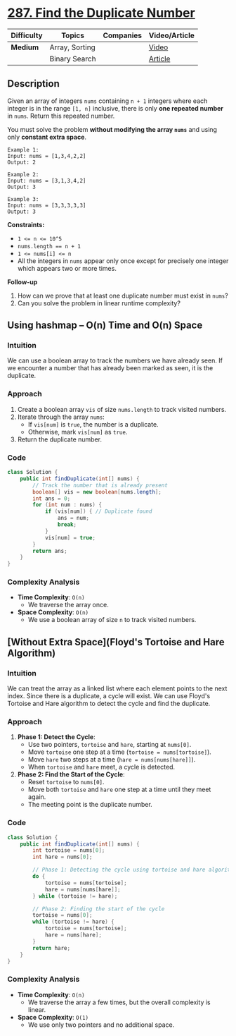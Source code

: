 # [287. Find the Duplicate Number](https://leetcode.com/problems/find-the-duplicate-number/description/)

| Difficulty | Topics           | Companies | Video/Article                                                                                   |
| ---------- | ---------------- | --------- | ----------------------------------------------------------------------------------------------- |
| **Medium** | Array, Sorting   |           | [Video](https://youtu.be/dfIqLxAf-8s?si=5bcdNhYGvZgzIcjm)                                       |
|            | Binary Search    |           | [Article](https://www.geeksforgeeks.org/find-duplicates-in-on-time-and-constant-extra-space/)   |

## Description
Given an array of integers `nums` containing `n + 1` integers where each integer is in the range `[1, n]` inclusive, there is only **one repeated number** in `nums`. Return this repeated number.

You must solve the problem **without modifying the array `nums`** and using only **constant extra space**.

```
Example 1:
Input: nums = [1,3,4,2,2]
Output: 2

Example 2:
Input: nums = [3,1,3,4,2]
Output: 3

Example 3:
Input: nums = [3,3,3,3,3]
Output: 3
```

**Constraints:**

- `1 <= n <= 10^5`
- `nums.length == n + 1`
- `1 <= nums[i] <= n`
- All the integers in `nums` appear only once except for precisely one integer which appears two or more times.

**Follow-up**
1. How can we prove that at least one duplicate number must exist in `nums`?
2. Can you solve the problem in linear runtime complexity?


## Using hashmap – O(n) Time and O(n) Space

### Intuition
We can use a boolean array to track the numbers we have already seen. If we encounter a number that has already been marked as seen, it is the duplicate.

### Approach
1. Create a boolean array `vis` of size `nums.length` to track visited numbers.
2. Iterate through the array `nums`:
   - If `vis[num]` is `true`, the number is a duplicate.
   - Otherwise, mark `vis[num]` as `true`.
3. Return the duplicate number.

### Code
```java
class Solution {
    public int findDuplicate(int[] nums) {
        // Track the number that is already present
        boolean[] vis = new boolean[nums.length];
        int ans = 0;
        for (int num : nums) {
            if (vis[num]) { // Duplicate found
                ans = num;
                break;
            }
            vis[num] = true;
        }
        return ans;
    }
}
```
### Complexity Analysis
- **Time Complexity**: `O(n)`  
  - We traverse the array once.
- **Space Complexity**: `O(n)`  
  - We use a boolean array of size `n` to track visited numbers.


## [Without Extra Space](Floyd's Tortoise and Hare Algorithm)

### Intuition
We can treat the array as a linked list where each element points to the next index. Since there is a duplicate, a cycle will exist. We can use Floyd's Tortoise and Hare algorithm to detect the cycle and find the duplicate.

### Approach
1. **Phase 1: Detect the Cycle**:
   - Use two pointers, `tortoise` and `hare`, starting at `nums[0]`.
   - Move `tortoise` one step at a time (`tortoise = nums[tortoise]`).
   - Move `hare` two steps at a time (`hare = nums[nums[hare]]`).
   - When `tortoise` and `hare` meet, a cycle is detected.
2. **Phase 2: Find the Start of the Cycle**:
   - Reset `tortoise` to `nums[0]`.
   - Move both `tortoise` and `hare` one step at a time until they meet again.
   - The meeting point is the duplicate number.

### Code
```java
class Solution {
    public int findDuplicate(int[] nums) {
        int tortoise = nums[0];
        int hare = nums[0];

        // Phase 1: Detecting the cycle using tortoise and hare algorithm
        do {
            tortoise = nums[tortoise];
            hare = nums[nums[hare]];
        } while (tortoise != hare);

        // Phase 2: Finding the start of the cycle
        tortoise = nums[0];
        while (tortoise != hare) {
            tortoise = nums[tortoise];
            hare = nums[hare];
        }
        return hare;
    }
}
```
### Complexity Analysis
- **Time Complexity**: `O(n)`  
  - We traverse the array a few times, but the overall complexity is linear.
- **Space Complexity**: `O(1)`  
  - We use only two pointers and no additional space.

